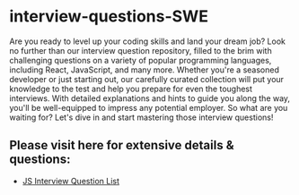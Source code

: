 # interview-questions-SWE

Are you ready to level up your coding skills and land your dream job? Look no further than our interview question repository, filled to the brim with challenging questions on a variety of popular programming languages, including React, JavaScript, and many more. Whether you're a seasoned developer or just starting out, our carefully curated collection will put your knowledge to the test and help you prepare for even the toughest interviews. With detailed explanations and hints to guide you along the way, you'll be well-equipped to impress any potential employer. So what are you waiting for? Let's dive in and start mastering those interview questions!

## Please visit here for extensive details & questions:

- [JS Interview Question List](https://github.com/anarchymonkey/interview-questions-SWE/tree/main/JS)
